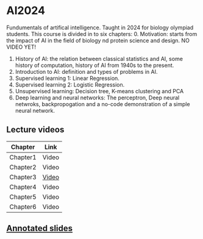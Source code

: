 # AI2024
Fundumentals of artifical intelligence. Taught in 2024 for biology olympiad students.
This course is divided in to six chapters:
0. Motivation: starts from the impact of AI in the field of biology nd protein science and design. NO VIDEO YET!

1. History of AI: the relation between classical statistics and AI, some history of computation, history of AI from 1940s to the present.
2. Introduction to AI: definition and types of problems in AI. 
3. Supervised learning 1: Linear Regression.
4. Supervised learning 2: Logistic Regression.
5. Unsupervised learning: Decision tree, K-means clustering and PCA
6. Deep learning and neural networks: The perceptron, Deep neural netwroks, backpropogation and a no-code demonstration of a simple neural network.

## Lecture videos
|Chapter|Link|
|---|---|
|Chapter1|Video|
|Chapter2|Video|
|Chapter3|[Video](https://drive.google.com/drive/folders/1JE-qXKyVouDtsnl6T0HVt9g1LecVffpZ?usp=sharing)|
|Chapter4|Video|
|Chapter5|Video|
|Chapter6|Video|

## [Annotated slides]()